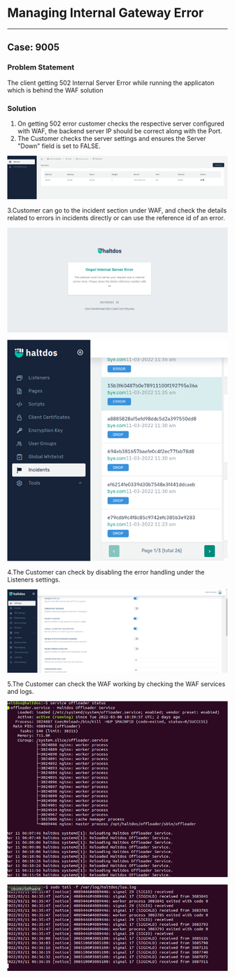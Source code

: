 # Managing Internal Gateway Error 

---

## Case: 9005

### Problem Statement

The client getting 502 Internal Server Error while running the applicaton which is behind the WAF solution

### Solution

1. On getting 502 error customer checks the respective server configured with WAF, the backend server IP should be correct along with the Port.
2. The Customer checks the server settings and ensures the Server "Down" field is set to FALSE.

![](/img/waf/troubleshooting/1_troubleshooting_server.png)

3.Customer can go to the incident section under WAF, and check the details related to errors in incidents directly or can use the reference id of an error.

![](/img/waf/troubleshooting/2_troubleshooting_screenshot_from_2022-03-11-11-35-28.png)

![](/img/waf/troubleshooting/3_troubleshooting_screenshot_from_2022-03-11-11-39-58.png)

4.The Customer can check by disabling the error handling under the Listeners settings.

![](/img/waf/troubleshooting/4_troubleshooting_errorhandling.png)

5.The Customer can check the WAF working by checking the WAF services and logs.

![](/img/waf/troubleshooting/5_troubleshooting_offloaderservices.png)

![](/img/waf/troubleshooting/6_troubleshooting_lualogs.png)

